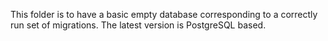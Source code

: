 This folder is to have a basic empty database corresponding to a correctly run set of migrations.
The latest version is PostgreSQL based.
